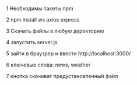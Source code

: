1 Необходимы пакеты npm

2 npm install ws axios express

3 Скачать файлы в любую деректорию 

4 запустить server.js

5 зайти в браузрер и ввести http://localhost:3000/

6 ключевые слова: news, weather

7 кнопка скачиват предустановленный файл
